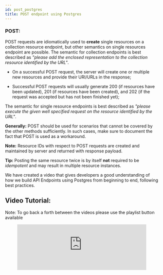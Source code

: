```yaml
---
id: post_postgres
title: POST endpoint using Postgres
---
```


### POST:

POST requests are idiomatically used to **create** single resources on a collection resource endpoint, but other semantics on single resources endpoint are possible. The semantic for collection endpoints is best described as *"please add the enclosed representation to the collection resource identified by the URL"*.

  - On a successful POST request, the server will create one or multiple new resources and provide their URI/URLs in the response;

  - Successful POST requests will usually generate 200 (if resources have been updated), 201 (if resources have been created), and 202 (if the request was accepted but has not been finished yet);

The semantic for single resource endpoints is best described as *"please execute the given well specified request on the resource identified by the URL"*.

**Generally:** POST should be used for scenarios that cannot be covered by the other methods sufficiently. In such cases, make sure to document the fact that POST is used as a workaround.

**Note:** Resource IDs with respect to POST requests are created and maintained by server and returned with response payload.

**Tip:** Posting the same resource twice is by itself **not** required to be *idempotent* and may result in multiple resource instances.

We have created a video that gives developers a good understanding of how we build API Endpoints using Postgres from beginning to end, following best practices.

##  Video Tutorial:
Note: To go back a forth between the videos please use the playlist button available
<figure class="video-container">
  <iframe width="100%" src="https://www.youtube.com/embed/videoseries?list=PL1mVZlA7eC8RlnSifeo-qR1PLZ9K9xFq6" title="YouTube video player" frameborder="0" allow="accelerometer; autoplay; clipboard-write; encrypted-media; gyroscope; picture-in-picture" allowfullscreen></iframe>
</figure>
